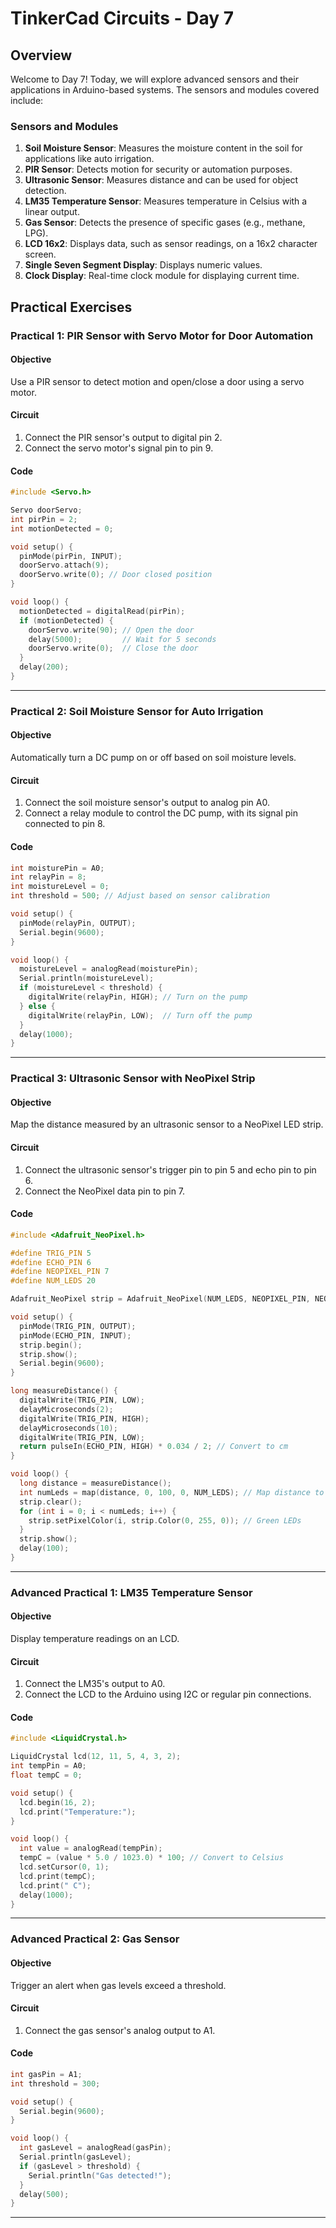 # TinkerCad Circuits - Day 7

## Overview
Welcome to Day 7! Today, we will explore advanced sensors and their applications in Arduino-based systems. The sensors and modules covered include:

### Sensors and Modules
1. **Soil Moisture Sensor**: Measures the moisture content in the soil for applications like auto irrigation.
2. **PIR Sensor**: Detects motion for security or automation purposes.
3. **Ultrasonic Sensor**: Measures distance and can be used for object detection.
4. **LM35 Temperature Sensor**: Measures temperature in Celsius with a linear output.
5. **Gas Sensor**: Detects the presence of specific gases (e.g., methane, LPG).
6. **LCD 16x2**: Displays data, such as sensor readings, on a 16x2 character screen.
7. **Single Seven Segment Display**: Displays numeric values.
8. **Clock Display**: Real-time clock module for displaying current time.

## Practical Exercises

### Practical 1: PIR Sensor with Servo Motor for Door Automation

#### Objective
Use a PIR sensor to detect motion and open/close a door using a servo motor.

#### Circuit
1. Connect the PIR sensor's output to digital pin 2.
2. Connect the servo motor's signal pin to pin 9.

#### Code
```cpp
#include <Servo.h>

Servo doorServo;
int pirPin = 2;
int motionDetected = 0;

void setup() {
  pinMode(pirPin, INPUT);
  doorServo.attach(9);
  doorServo.write(0); // Door closed position
}

void loop() {
  motionDetected = digitalRead(pirPin);
  if (motionDetected) {
    doorServo.write(90); // Open the door
    delay(5000);         // Wait for 5 seconds
    doorServo.write(0);  // Close the door
  }
  delay(200);
}
```

---

### Practical 2: Soil Moisture Sensor for Auto Irrigation

#### Objective
Automatically turn a DC pump on or off based on soil moisture levels.

#### Circuit
1. Connect the soil moisture sensor's output to analog pin A0.
2. Connect a relay module to control the DC pump, with its signal pin connected to pin 8.

#### Code
```cpp
int moisturePin = A0;
int relayPin = 8;
int moistureLevel = 0;
int threshold = 500; // Adjust based on sensor calibration

void setup() {
  pinMode(relayPin, OUTPUT);
  Serial.begin(9600);
}

void loop() {
  moistureLevel = analogRead(moisturePin);
  Serial.println(moistureLevel);
  if (moistureLevel < threshold) {
    digitalWrite(relayPin, HIGH); // Turn on the pump
  } else {
    digitalWrite(relayPin, LOW);  // Turn off the pump
  }
  delay(1000);
}
```

---

### Practical 3: Ultrasonic Sensor with NeoPixel Strip

#### Objective
Map the distance measured by an ultrasonic sensor to a NeoPixel LED strip.

#### Circuit
1. Connect the ultrasonic sensor's trigger pin to pin 5 and echo pin to pin 6.
2. Connect the NeoPixel data pin to pin 7.

#### Code
```cpp
#include <Adafruit_NeoPixel.h>

#define TRIG_PIN 5
#define ECHO_PIN 6
#define NEOPIXEL_PIN 7
#define NUM_LEDS 20

Adafruit_NeoPixel strip = Adafruit_NeoPixel(NUM_LEDS, NEOPIXEL_PIN, NEO_GRB + NEO_KHZ800);

void setup() {
  pinMode(TRIG_PIN, OUTPUT);
  pinMode(ECHO_PIN, INPUT);
  strip.begin();
  strip.show();
  Serial.begin(9600);
}

long measureDistance() {
  digitalWrite(TRIG_PIN, LOW);
  delayMicroseconds(2);
  digitalWrite(TRIG_PIN, HIGH);
  delayMicroseconds(10);
  digitalWrite(TRIG_PIN, LOW);
  return pulseIn(ECHO_PIN, HIGH) * 0.034 / 2; // Convert to cm
}

void loop() {
  long distance = measureDistance();
  int numLeds = map(distance, 0, 100, 0, NUM_LEDS); // Map distance to LEDs
  strip.clear();
  for (int i = 0; i < numLeds; i++) {
    strip.setPixelColor(i, strip.Color(0, 255, 0)); // Green LEDs
  }
  strip.show();
  delay(100);
}
```

---

### Advanced Practical 1: LM35 Temperature Sensor

#### Objective
Display temperature readings on an LCD.

#### Circuit
1. Connect the LM35's output to A0.
2. Connect the LCD to the Arduino using I2C or regular pin connections.

#### Code
```cpp
#include <LiquidCrystal.h>

LiquidCrystal lcd(12, 11, 5, 4, 3, 2);
int tempPin = A0;
float tempC = 0;

void setup() {
  lcd.begin(16, 2);
  lcd.print("Temperature:");
}

void loop() {
  int value = analogRead(tempPin);
  tempC = (value * 5.0 / 1023.0) * 100; // Convert to Celsius
  lcd.setCursor(0, 1);
  lcd.print(tempC);
  lcd.print(" C");
  delay(1000);
}
```

---

### Advanced Practical 2: Gas Sensor

#### Objective
Trigger an alert when gas levels exceed a threshold.

#### Circuit
1. Connect the gas sensor's analog output to A1.

#### Code
```cpp
int gasPin = A1;
int threshold = 300;

void setup() {
  Serial.begin(9600);
}

void loop() {
  int gasLevel = analogRead(gasPin);
  Serial.println(gasLevel);
  if (gasLevel > threshold) {
    Serial.println("Gas detected!");
  }
  delay(500);
}
```

---
